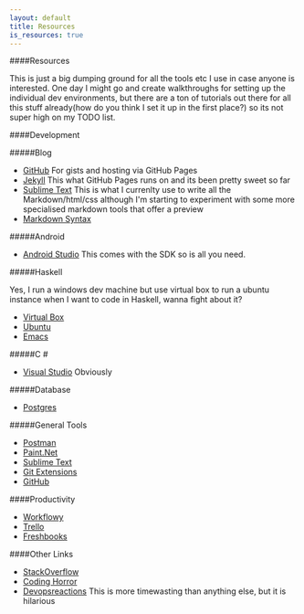 ```yaml
---
layout: default
title: Resources
is_resources: true
---
```


####Resources

This is just a big dumping ground for all the tools etc I use in case anyone is interested. One day I might go and create walkthroughs for setting up the individual dev environments, but there are a ton of tutorials out there for all this stuff already(how do you think I set it up in the first place?) so its not super high on my TODO list.

####Development

#####Blog

- [GitHub](https://github.com/) For gists and hosting via GitHub Pages
- [Jekyll](http://jekyllrb.com/) This what GitHub Pages runs on and its been pretty sweet so far
- [Sublime Text](http://www.sublimetext.com/) This is what I currenlty use to write all the Markdown/html/css although I'm starting to experiment with some more specialised markdown tools that offer a preview
- [Markdown Syntax](http://daringfireball.net/projects/markdown/syntax)

#####Android

- [Android Studio](http://developer.android.com/sdk/index.html) This comes with the SDK so is all you need.

#####Haskell

Yes, I run a windows dev machine but use virtual box to run a ubuntu instance when I want to code in Haskell, wanna fight about it?

- [Virtual Box](https://www.virtualbox.org/)
- [Ubuntu](http://www.ubuntu.com/)
- [Emacs](http://www.gnu.org/software/emacs/)

#####C \#

- [Visual Studio](http://www.visualstudio.com/) Obviously

#####Database

- [Postgres](http://www.postgresql.org/)

#####General Tools

- [Postman](http://www.getpostman.com/)
- [Paint.Net](http://www.getpaint.net/)
- [Sublime Text](http://www.sublimetext.com/)
- [Git Extensions](https://code.google.com/p/gitextensions/)
- [GitHub](https://github.com/)

####Productivity

- [Workflowy](https://workflowy.com/)
- [Trello](https://trello.com/)
- [Freshbooks](http://www.freshbooks.com/)

####Other Links

- [StackOverflow](http://stackoverflow.com/)
- [Coding Horror](http://blog.codinghorror.com/)
- [Devopsreactions](http://devopsreactions.tumblr.com/) This is more timewasting than anything else, but it is hilarious